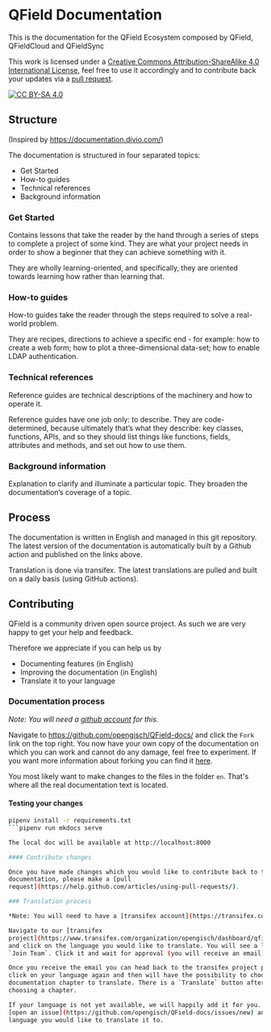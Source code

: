 # QField Documentation
This is the documentation for the QField Ecosystem composed by QField, QFieldCloud and QFieldSync

This work is licensed under a
[Creative Commons Attribution-ShareAlike 4.0 International License][cc-by-sa],
feel free to use it accordingly and to contribute back your updates via a
[pull request](https://github.com/opengisch/QField-docs/pulls).


[cc-by-sa]: http://creativecommons.org/licenses/by-sa/4.0/
[cc-by-sa-shield]: https://img.shields.io/badge/License-CC%20BY--SA%204.0-lightgrey.svg

[![CC BY-SA 4.0][cc-by-sa-shield]][cc-by-sa]

## Structure

(Inspired by https://documentation.divio.com/)

The documentation is structured in four separated topics:

  * Get Started
  * How-to guides
  * Technical references
  * Background information

### Get Started

Contains lessons that take the reader by the hand through a series of
steps to complete a project of some kind. They are what your project
needs in order to show a beginner that they can achieve something with
it.

They are wholly learning-oriented, and specifically, they are oriented
towards learning how rather than learning that.

### How-to guides

How-to guides take the reader through the steps required to solve a
real-world problem.

They are recipes, directions to achieve a specific end - for example:
how to create a web form; how to plot a three-dimensional data-set;
how to enable LDAP authentication.

### Technical references

Reference guides are technical descriptions of the machinery and how
to operate it.

Reference guides have one job only: to describe. They are
code-determined, because ultimately that’s what they describe: key
classes, functions, APIs, and so they should list things like
functions, fields, attributes and methods, and set out how to use
them.

### Background information

Explanation to clarify and illuminate a particular topic. They broaden
the documentation’s coverage of a topic.

## Process

The documentation is written in English and managed in this git
repository. The latest version of the documentation is automatically
built by a Github action and published on the links above.

Translation is done via transifex. The latest translations are pulled and built
on a daily basis (using GitHub actions).

## Contributing

QField is a community driven open source project. As such we are very happy to
get your help and feedback.

Therefore we appreciate if you can help us by

 * Documenting features (in English)
 * Improving the documentation (in English)
 * Translate it to your language

### Documentation process

*Note: You will need a [github account](https://github.com/) for this.*

Navigate to https://github.com/opengisch/QField-docs/ and click the `Fork` link on the top
right. You now have your own copy of the documentation on which you can work
and cannot do any damage, feel free to experiment.
If you want more information about forking you can find it
[here](https://help.github.com/articles/fork-a-repo/).

You most likely want to make changes to the files in the folder `en`. That's
where all the real documentation text is located.

#### Testing your changes

```sh
pipenv install -r requirements.txt
```pipenv run mkdocs serve

The local doc will be available at http://localhost:8000

#### Contribute changes

Once you have made changes which you would like to contribute back to the main
documentation, please make a [pull
request](https://help.github.com/articles/using-pull-requests/).

### Translation process

*Note: You will need to have a [transifex account](https://transifex.com/) for this.*

Navigate to our [transifex
project](https://www.transifex.com/organization/opengisch/dashboard/qfield-documentation)
and click on the language you would like to translate. You will see a link
`Join Team`. Click it and wait for approval (you will receive an email).

Once you receive the email you can head back to the transifex project page,
click on your language again and then will have the possibility to choose a
documentation chapter to translate. There is a `Translate` button after
choosing a chapter.

If your language is not yet available, we will happily add it for you. Just
[open an issue](https://github.com/opengisch/QField-docs/issues/new) and tell us which
language you would like to translate it to.
